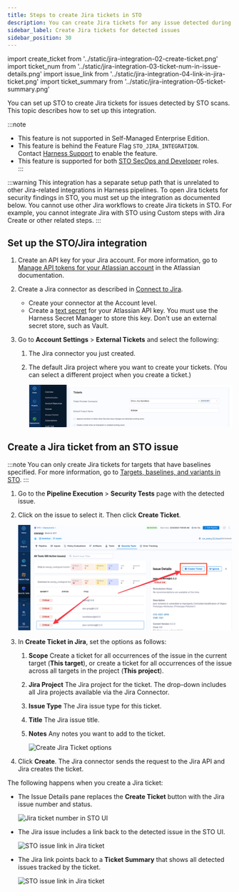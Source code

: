 ```yaml
---
title: Steps to create Jira tickets in STO
description: You can create Jira tickets for any issue detected during an STO pipeline execution.
sidebar_label: Create Jira tickets for detected issues
sidebar_position: 30
---
```




import create_ticket from '../static/jira-integration-02-create-ticket.png'
import ticket_num from '../static/jira-integration-03-ticket-num-in-issue-details.png'
import issue_link from '../static/jira-integration-04-link-in-jira-ticket.png'
import ticket_summary from '../static/jira-integration-05-ticket-summary.png'




You can set up STO to create Jira tickets for issues detected by STO scans. This topic describes how to set up this integration.

:::note
* This feature is not supported in Self-Managed Enterprise Edition.
* This feature is behind the Feature Flag `STO_JIRA_INTEGRATION`. Contact [Harness Support](mailto:support@harness.io) to enable the feature.
* This feature is supported for both [STO SecOps and Developer](/docs/platform/role-based-access-control/add-manage-roles/#module-specific-roles) roles.  
:::

:::warning
This integration has a separate setup path that is unrelated to other Jira-related integrations in Harness pipelines. To open Jira tickets for security findings in STO, you must set up the integration as documented below. You cannot use other Jira workflows to create Jira tickets in STO. For example, you cannot integrate Jira with STO using Custom steps with Jira Create or other related steps.
:::

## Set up the STO/Jira integration

1. Create an API key for your Jira account. For more information, go to [Manage API tokens for your Atlassian account](https://support.atlassian.com/atlassian-account/docs/manage-api-tokens-for-your-atlassian-account/) in the Atlassian documentation.

2. Create a Jira connector as described in [Connect to Jira](/docs/platform/connectors/ticketing-systems/connect-to-jira/). 
    * Create your connector at the Account level.
    * Create a [text secret](/docs/platform/secrets/add-use-text-secrets) for your Atlassian API key. You must use the Harness Secret Manager to store this key. Don't use an external secret store, such as Vault.

3. Go to **Account Settings** &gt; **External Tickets** and select the following: 
   
    1. The Jira connector you just created.
 
    2. The default Jira project where you want to create your tickets. (You can select a different project when you create a ticket.)

       ![](../static/jira-integration-00-select-connector.png)

## Create a Jira ticket from an STO issue

:::note
You can only create Jira tickets for targets that have baselines specified. For more information, go to [Targets, baselines, and variants in STO](/docs/security-testing-orchestration/get-started/key-concepts/targets-and-baselines).
:::

1. Go to the **Pipeline Execution** &gt; **Security Tests** page with the detected issue. 

2. Click on the issue to select it. Then click **Create Ticket**. 

   ![](../static/jira-integration-01-create-ticket.png)

3. In **Create Ticket in Jira**, set the options as follows:

    1. **Scope** Create a ticket for all occurrences of the issue in the current target (**This target**), or create a ticket for all occurrences of the issue across all targets in the project (**This project**).

    2. **Jira Project** The Jira project for the ticket. The drop-down includes all Jira projects available via the Jira Connector.

    3. **Issue Type** The Jira issue type for this ticket. 

    4. **Title** The Jira issue title. 

    5. **Notes** Any notes you want to add to the ticket.

       
       <img src={create_ticket} alt="Create Jira Ticket options" />
      
4. Click **Create**. The Jira connector sends the request to the Jira API and Jira creates the ticket. 


The following happens when you create a Jira ticket: 

   * The Issue Details pane replaces the **Create Ticket** button with the Jira issue number and status.
       
      
      <img src={ticket_num} alt="Jira ticket number in STO UI" height="75%" width="75%" />
      

   * The Jira issue includes a link back to the detected issue in the STO UI.
     
      
      <img src={issue_link} alt="STO issue link in Jira ticket" height="75%" width="75%" />
      

   * The Jira link points back to a **Ticket Summary** that shows all detected issues tracked by the ticket.
        
      
      <img src={ticket_summary} alt="STO issue link in Jira ticket" />
      




